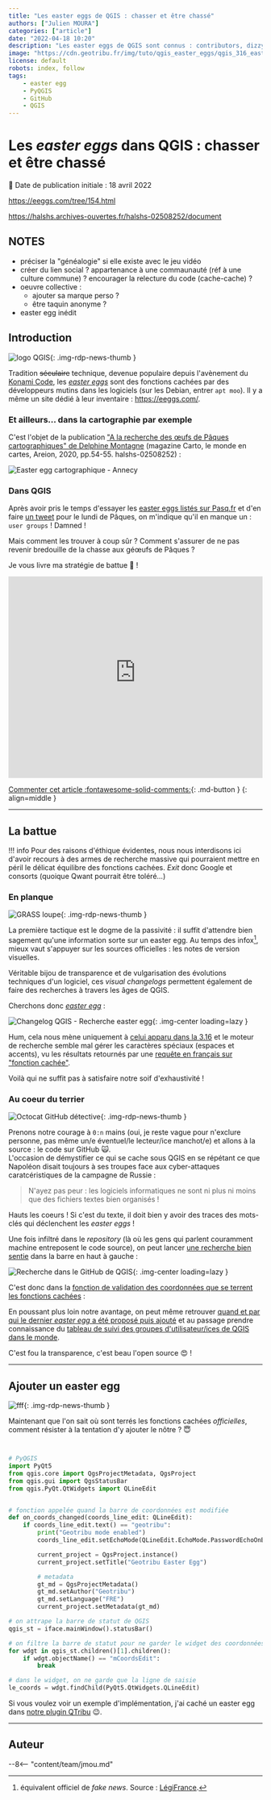 ```yaml
---
title: "Les easter eggs de QGIS : chasser et être chassé"
authors: ["Julien MOURA"]
categories: ["article"]
date: "2022-04-18 10:20"
description: "Les easter eggs de QGIS sont connus : contributors, dizzy, hackfests, bored, user groups... Mais comment les dénicher ? Et surtout comment en créer de nouveaux ?"
image: "https://cdn.geotribu.fr/img/tuto/qgis_easter_eggs/qgis_316_easteregg_user_groups.png"
license: default
robots: index, follow
tags:
    - easter egg
    - PyQGIS
    - GitHub
    - QGIS
---
```


# Les _easter eggs_ dans QGIS : chasser et être chassé

:calendar: Date de publication initiale : 18 avril 2022

<https://eeggs.com/tree/154.html>

<https://halshs.archives-ouvertes.fr/halshs-02508252/document>

## NOTES

- préciser la "généalogie" si elle existe avec le jeu vidéo
- créer du lien social ? appartenance à une commaunauté (réf à une culture commune) ? encourager la relecture du code (cache-cache) ?
- oeuvre collective :
    - ajouter sa marque perso ?
    - être taquin anonyme ?
- easter egg inédit

## Introduction

![logo QGIS](https://cdn.geotribu.fr/img/logos-icones/logiciels_librairies/qgis.png "logo QGIS"){: .img-rdp-news-thumb }

Tradition ~~séculaire~~ technique, devenue populaire depuis l'avènement du [Konami Code](https://fr.wikipedia.org/wiki/Code_Konami), les [_easter eggs_](https://fr.wikipedia.org/wiki/Easter_egg) sont des fonctions cachées par des développeurs mutins dans les logiciels (sur les Debian, entrer `apt moo`). Il y a même un site dédié à leur inventaire : <https://eeggs.com/>.

### Et ailleurs... dans la cartographie par exemple

C'est l'objet de la publication ["A la recherche des œufs de Pâques cartographiques" de Delphine Montagne](https://halshs.archives-ouvertes.fr/halshs-02508252/document) (magazine Carto, le monde en cartes, Areion, 2020, pp.54-55. halshs-02508252) :

![Easter egg cartographique - Annecy](https://cdn.geotribu.fr/img/tuto/qgis_easter_eggs/easter_egg_carto_ign_annecy_delphine-montagne.png "Easter Egg - Lac d'Annecy (IGN) - Delphine Montagne HAL/Carto")

### Dans QGIS

Après avoir pris le temps d'essayer les [easter eggs listés sur Pasq.fr](https://pasq.fr/easter-egg-dans-qgis) et d'en faire [un tweet](https://twitter.com/geojulien/status/1378954806367297538) pour le lundi de Pâques, on m'indique qu'il en manque un : `user groups` ! Damned !

Mais comment les trouver à coup sûr ? Comment s'assurer de ne pas revenir bredouille de la chasse aux géœufs de Pâques ?

Je vous livre ma stratégie de battue :rabbit: !

<iframe width="100%" height="400" src="https://www.youtube-nocookie.com/embed/suOhOAVOQ6g" title="YouTube video player" frameborder="0" allow="accelerometer; autoplay; clipboard-write; encrypted-media; gyroscope; picture-in-picture" allowfullscreen></iframe>

[Commenter cet article :fontawesome-solid-comments:](#__comments){: .md-button }
{: align=middle }

----

## La battue

!!! info
    Pour des raisons d'éthique évidentes, nous nous interdisons ici d'avoir recours à des armes de recherche massive qui pourraient mettre en péril le délicat équilibre des fonctions cachées. _Exit_ donc Google et consorts (quoique Qwant pourrait être toléré...)

### En planque

![GRASS loupe](https://raw.githubusercontent.com/qgis/QGIS/master/images/themes/default/grass_mapset_search.svg "Planqué dans l'herbe"){: .img-rdp-news-thumb }

La première tactique est le dogme de la passivité : il suffit d'attendre bien sagement qu'une information sorte sur un easter egg. Au temps des infox[^1], mieux vaut s'appuyer sur les sources officielles : les notes de version visuelles.

Véritable bijou de transparence et de vulgarisation des évolutions techniques d'un logiciel, ces _visual changelogs_ permettent également de faire des recherches à travers les âges de QGIS.

Cherchons donc [_easter egg_](https://www.qgis.org/en/search.html?q=easter+egg&check_keywords=yes&area=default) :

![Changelog QGIS - Recherche easter egg](https://cdn.geotribu.fr/img/tuto/qgis_easter_eggs/qgis_changelogs_search_easter_egg.png "Changelog QGIS - Recherche easter egg"){: .img-center loading=lazy }

Hum, cela nous mène uniquement à [celui apparu dans la 3.16](https://www.qgis.org/fr/site/forusers/visualchangelog316/index.html?highlight=fonction%20cach%C3%A9e#add-user-groups-easter-egg) et le moteur de recherche semble mal gérer les caractères spéciaux (espaces et accents), vu les résultats retournés par une [requête en français sur "fonction cachée"](https://www.qgis.org/fr/search.html?q=fonction+cach%C3%A9e).

Voilà qui ne suffit pas à satisfaire notre soif d'exhaustivité !

### Au coeur du terrier

![Octocat GitHub détective](https://octodex.github.com/images/inspectocat.jpg "Octocat GitHub détective"){: .img-rdp-news-thumb }

Prenons notre courage à `0:n` mains (oui, je reste vague pour n'exclure personne, pas même un/e éventuel/le lecteur/ice manchot/e) et allons à la source : le code sur GitHub :scream_cat:.  
L'occasion de démystifier ce qui se cache sous QGIS en se répétant ce que Napoléon disait toujours à ses troupes face aux cyber-attaques caratcéristiques de la campagne de Russie :

> N'ayez pas peur : les logiciels informatiques ne sont ni plus ni moins que des fichiers textes bien organisés !

Hauts les coeurs ! Si c'est du texte, il doit bien y avoir des traces des mots-clés qui déclenchent les _easter eggs_ !

Une fois infiltré dans le _repository_ (là où les gens qui parlent couramment machine entreposent le code source), on peut lancer [une recherche bien sentie](https://github.com/qgis/QGIS/search?q=%22user+groups%22&type=code) dans la barre en haut à gauche :

![Recherche dans le GitHub de QGIS](https://cdn.geotribu.fr/img/tuto/qgis_easter_eggs/qgis_github_search_easteregg.png "Rechercher dans le code de QGIS sur GitHub"){: .img-center loading=lazy }

C'est donc dans la [fonction de validation des coordonnées que se terrent les fonctions cachées](https://github.com/qgis/QGIS/blob/760a436f4f52a02533140b3f24c0828f8fdbd071/src/app/qgsstatusbarcoordinateswidget.cpp#L113-L161) :

En poussant plus loin notre avantage, on peut même retrouver [quand et par qui le dernier _easter egg_ a été proposé puis ajouté](https://github.com/qgis/QGIS/pull/38505) et au passage prendre connaissance du [tableau de suivi des groupes d'utilisateur/ices de QGIS dans le monde](https://docs.google.com/spreadsheets/d/1Wte5pfcpOeZ1bfBUn7KJuYzw31_rtKyGqciBPW3RXwg/edit#gid=678994363).

C'est fou la transparence, c'est beau l'open source :heart_eyes: !

----

## Ajouter un easter egg

![fff](https://raw.githubusercontent.com/qgis/QGIS/master/images/themes/default/propertyicons/plugin-new.svg){: .img-rdp-news-thumb }

Maintenant que l'on sait où sont terrés les fonctions cachées _officielles_, comment résister à la tentation d'y ajouter le nôtre ? :innocent:

```python


# PyQGIS
import PyQt5
from qgis.core import QgsProjectMetadata, QgsProject
from qgis.gui import QgsStatusBar
from qgis.PyQt.QtWidgets import QLineEdit


# fonction appelée quand la barre de coordonnées est modifiée
def on_coords_changed(coords_line_edit: QLineEdit):
    if coords_line_edit.text() == "geotribu":
        print("Geotribu mode enabled")
        coords_line_edit.setEchoMode(QLineEdit.EchoMode.PasswordEchoOnEdit)

        current_project = QgsProject.instance()
        current_project.setTitle("Geotribu Easter Egg")

        # metadata
        gt_md = QgsProjectMetadata()
        gt_md.setAuthor("Geotribu")
        gt_md.setLanguage("FRE")
        current_project.setMetadata(gt_md)

# on attrape la barre de statut de QGIS
qgis_st = iface.mainWindow().statusBar()

# on filtre la barre de statut pour ne garder le widget des coordonnées
for wdgt in qgis_st.children()[1].children():
    if wdgt.objectName() == "mCoordsEdit":
        break

# dans le widget, on ne garde que la ligne de saisie
le_coords = wdgt.findChild(PyQt5.QtWidgets.QLineEdit)
```

Si vous voulez voir un exemple d'implémentation, j'ai caché un easter egg dans [notre plugin QTribu](/articles/2021/2021-04-01_qtribu_plugin_qgis_geotribu/) :wink:.

----

## Auteur

--8<-- "content/team/jmou.md"

<!-- Hyperlinks reference -->
[^1]: équivalent officiel de _fake news_. Source : [LégiFrance](https://www.legifrance.gouv.fr/jorf/id/JORFTEXT000037460897).
